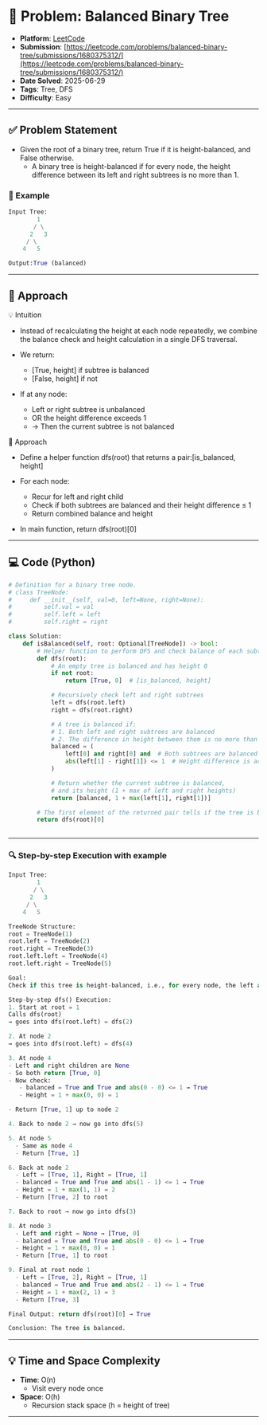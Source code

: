 # 🧲 Problem: Balanced Binary Tree

- **Platform**: [LeetCode](https://leetcode.com/problems/balanced-binary-tree/description/)
- **Submission**: [https://leetcode.com/problems/balanced-binary-tree/submissions/1680375312/](https://leetcode.com/problems/balanced-binary-tree/submissions/1680375312/)
- **Date Solved**: 2025-06-29
- **Tags**: Tree, DFS
- **Difficulty**: Easy

---

## ✅ Problem Statement
- Given the root of a binary tree, return True if it is height-balanced, and False otherwise.
    - A binary tree is height-balanced if for every node, the height difference between its left and right subtrees is no more than 1.
### 📌 Example
```python
Input Tree:
        1
       / \
      2   3
     / \
    4   5

Output:True (balanced)
```
---

## 🚀 Approach
💡 Intuition
- Instead of recalculating the height at each node repeatedly, we combine the balance check and height calculation in a single DFS traversal.
- We return:
   - [True, height] if subtree is balanced
   - [False, height] if not

- If at any node:
   - Left or right subtree is unbalanced
   - OR the height difference exceeds 1
   - → Then the current subtree is not balanced

👣 Approach
- Define a helper function dfs(root) that returns a pair:[is_balanced, height]
- For each node:
   - Recur for left and right child
   - Check if both subtrees are balanced and their height difference ≤ 1
   - Return combined balance and height

- In main function, return dfs(root)[0]

---

## 💻 Code (Python)

```python
# Definition for a binary tree node.
# class TreeNode:
#     def __init__(self, val=0, left=None, right=None):
#         self.val = val
#         self.left = left
#         self.right = right

class Solution:
    def isBalanced(self, root: Optional[TreeNode]) -> bool:
        # Helper function to perform DFS and check balance of each subtree
        def dfs(root):
            # An empty tree is balanced and has height 0
            if not root:
                return [True, 0]  # [is_balanced, height]

            # Recursively check left and right subtrees
            left = dfs(root.left)
            right = dfs(root.right)

            # A tree is balanced if:
            # 1. Both left and right subtrees are balanced
            # 2. The difference in height between them is no more than 1
            balanced = (
                left[0] and right[0] and  # Both subtrees are balanced
                abs(left[1] - right[1]) <= 1  # Height difference is acceptable
            )

            # Return whether the current subtree is balanced,
            # and its height (1 + max of left and right heights)
            return [balanced, 1 + max(left[1], right[1])]

        # The first element of the returned pair tells if the tree is balanced
        return dfs(root)[0]
                       
```
---
### 🔍 Step-by-step Execution with example
```python
Input Tree:
        1
       / \
      2   3
     / \
    4   5

TreeNode Structure:
root = TreeNode(1)
root.left = TreeNode(2)
root.right = TreeNode(3)
root.left.left = TreeNode(4)
root.left.right = TreeNode(5)

Goal:
Check if this tree is height-balanced, i.e., for every node, the left and right subtree heights differ by no more than 1.

Step-by-step dfs() Execution:
1. Start at root = 1
Calls dfs(root)
→ goes into dfs(root.left) = dfs(2)

2. At node 2
→ goes into dfs(root.left) = dfs(4)

3. At node 4
- Left and right children are None
- So both return [True, 0]
- Now check:
   - balanced = True and True and abs(0 - 0) <= 1 → True
   - Height = 1 + max(0, 0) = 1

- Return [True, 1] up to node 2

4. Back to node 2 → now go into dfs(5)

5. At node 5
  - Same as node 4
  - Return [True, 1]

6. Back at node 2
  - Left = [True, 1], Right = [True, 1]
  - balanced = True and True and abs(1 - 1) <= 1 → True
  - Height = 1 + max(1, 1) = 2
  - Return [True, 2] to root

7. Back to root → now go into dfs(3)

8. At node 3
  - Left and right = None → [True, 0]
  - balanced = True and True and abs(0 - 0) <= 1 → True
  - Height = 1 + max(0, 0) = 1
  - Return [True, 1] to root

9. Final at root node 1
  - Left = [True, 2], Right = [True, 1]
  - balanced = True and True and abs(2 - 1) <= 1 → True
  - Height = 1 + max(2, 1) = 3
  - Return [True, 3]

Final Output: return dfs(root)[0] → True

Conclusion: The tree is balanced.

```
---

## 💡 Time and Space Complexity
- **Time**: O(n)
    - Visit every node once
- **Space**: O(h)
    - Recursion stack space (h = height of tree)

---
